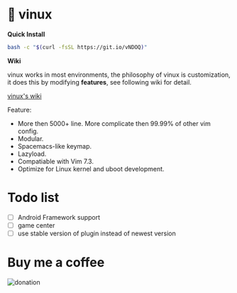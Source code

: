 # 🍎 vinux

**Quick Install**

```bash
bash -c "$(curl -fsSL https://git.io/vNDOQ)"
```

**Wiki**

vinux works in most environments, the philosophy of vinux is customization,  it does this by modifying **features**, see following wiki for detail.

[vinux's wiki](https://github.com/tracyone/vinux/wiki)


Feature:

- More then 5000+ line. More complicate then 99.99% of other vim config.
- Modular.
- Spacemacs-like keymap.
- Lazyload.
- Compatiable with Vim 7.3.
- Optimize for Linux kernel and uboot development.

# Todo list

- [ ] Android Framework support
- [ ] game center
- [ ] use stable version of plugin instead of newest version

# Buy me a coffee

![donation](https://cloud.githubusercontent.com/assets/4246425/24827592/553bc732-1c7f-11e7-8207-284cccbc2e5c.jpg)
